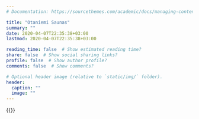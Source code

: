 ```yaml
---
# Documentation: https://sourcethemes.com/academic/docs/managing-content/

title: "Otaniemi Saunas"
summary: ""
date: 2020-04-07T22:35:38+03:00
lastmod: 2020-04-07T22:35:38+03:00

reading_time: false  # Show estimated reading time?
share: false  # Show social sharing links?
profile: false  # Show author profile?
comments: false  # Show comments?

# Optional header image (relative to `static/img/` folder).
header:
  caption: ""
  image: ""
---
```


{{<gdocs src="https://drive.google.com/open?id=1S7pRi6Odmq0iDTF97s5FIO3Ztcz0_0WZ-pL3TWw39yA">}}
